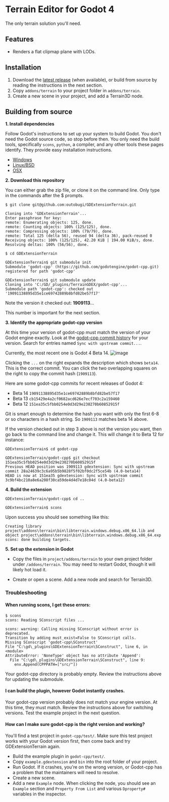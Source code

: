 # Terrain Editor for Godot 4

The only terrain solution you'll need.

## Features
- Renders a flat clipmap plane with LODs.

## Installation

1. Download the [latest release](https://github.com/outobugi/GDExtensionTerrain/releases) (when available), or build from source by reading the instructions in the next section.
2. Copy `addons/terrain` to your project folder in `addons/terrain`.
3. Create a new scene in your project, and add a Terrain3D node.

## Building from source

**1. Install dependencies**

Follow Godot's instructions to set up your system to build Godot. You don't need the Godot source code, so stop before then. You only need the build tools, specifically `scons`, `python`, a compiler, and any other tools these pages identify. They provide easy installation instructions.

* [Windows](https://docs.godotengine.org/en/latest/contributing/development/compiling/compiling_for_windows.html)
* [Linux/BSD](https://docs.godotengine.org/en/latest/contributing/development/compiling/compiling_for_linuxbsd.html)
* [OSX](https://docs.godotengine.org/en/latest/contributing/development/compiling/compiling_for_macos.html)


**2. Download this repository**

You can either grab the zip file, or clone it on the command line. Only type in the commands after the $ prompts.

```
$ git clone git@github.com:outobugi/GDExtensionTerrain.git

Cloning into 'GDExtensionTerrain'...
Enter passphrase for key:
remote: Enumerating objects: 125, done.
remote: Counting objects: 100% (125/125), done.
remote: Compressing objects: 100% (79/79), done.
remote: Total 125 (delta 56), reused 94 (delta 36), pack-reused 0
Receiving objects: 100% (125/125), 42.20 KiB | 194.00 KiB/s, done.
Resolving deltas: 100% (56/56), done.

$ cd GDExtensionTerrain

GDExtensionTerrain$ git submodule init
Submodule 'godot-cpp' (https://github.com/godotengine/godot-cpp.git) registered for path 'godot-cpp'

GDExtensionTerrain$ git submodule update
Cloning into 'C:/GD/_plugins/TerrainGDEX/godot-cpp'...
Submodule path 'godot-cpp': checked out '19091138895d35e1ce69742889b8bfd82be57f17'

```
Note the version it checked out: **1909113**...

This number is important for the next section.

**3. Identify the appropriate godot-cpp version**

At this time your version of godot-cpp must match the version of your Godot engine exactly. Look at the [godot-cpp commit history](https://github.com/godotengine/godot-cpp/commits/master
) for your version. Search for entries named `Sync with upstream commit...`.


Currently, the most recent one is Godot 4 Beta 14.
![image](https://user-images.githubusercontent.com/632766/214382959-c6143e07-eb11-43ff-b654-75ed99fd033f.png)

Clicking the `...` on the right expands the description which shows `beta14`. This is the correct commit. You can click the two overlapping squares on the right to copy the commit hash (`1909113`).

Here are some godot-cpp commits for recent releases of Godot 4:
* Beta 14 `19091138895d35e1ce69742889b8bfd82be57f17`
* Beta 13 `cb15429e4a2cf0682acd626e7ecf703c2a159460`
* Beta 12 `151ea35c5fbb0254e0d3d29e230270b60852915f`

Git is smart enough to determine the hash you want with only the first 6-8 or so characters in a hash string. So `1909113` matches beta 14 above.

If the version checked out in step 3 above is not the version you want, then go back to the command line and change it. This will change it to Beta 12 for instance:

```
GDExtensionTerrain$ cd godot-cpp

GDExtensionTerrain/godot-cpp$ git checkout 151ea35c5fbb0254e0d3d29e230270b60852915f
Previous HEAD position was 1909113 gdextension: Sync with upstream commit 28a24639c3c6a95b5b9828f5f02bf0dc2f5ce54b (4.0-beta14)
HEAD is now at 151ea35 gdextension: Sync with upstream commit 3c9bf4bc210a8e6a208f30ca59de4d4d7e18c04d (4.0-beta12)

```

**4. Build the extension**

```
GDExtensionTerrain/godot-cpp$ cd ..

GDExtensionTerrain$ scons
```

Upon success you should see something like this:

```
Creating library project\addons\terrain\bin\libterrain.windows.debug.x86_64.lib and object project\addons\terrain\bin\libterrain.windows.debug.x86_64.exp
scons: done building targets.

```


**5. Set up the extension in Godot**

* Copy the files in `project/addons/terrain` to your own project folder under `/addons/terrain`. You may need to restart Godot, though it will likely hot load it.

* Create or open a scene. Add a new node and search for Terrain3D.



### Troubleshooting

#### When running scons, I get these errors:

```
$ scons
scons: Reading SConscript files ...

scons: warning: Calling missing SConscript without error is deprecated.
Transition by adding must_exist=False to SConscript calls.
Missing SConscript 'godot-cpp\SConstruct'
File "C:\gd\_plugins\GDExtensionTerrain\SConstruct", line 6, in <module>
AttributeError: 'NoneType' object has no attribute 'Append':
  File "C:\gd\_plugins\GDExtensionTerrain\SConstruct", line 9:
    env.Append(CPPPATH=["src/"])

```

Your godot-cpp directory is probably empty. Review the instructions above for updating the submodule.

#### I can build the plugin, however Godot instantly crashes. 
Your godot-cpp version probably does not match your engine version. At this time, they must match. Review the instructions above for switching versions. Test the example project in the next question.

#### How can I make sure godot-cpp is the right version and working?
You'll find a test project in `godot-cpp/test/`. Make sure this test project works with your Godot version first, then come back and try GDExtensionTerrain again.
  * Build the example plugin in `godot-cpp/test/`.
  * Copy `example.gdextension` and `bin` into the root folder of your project.
  * Run Godot. If it crashes, you're on the wrong version, or Godot-cpp has a problem that the maintainers will need to resolve.
  * Create a new scene.
  * Add a new `Example` node. When clicking the node, you should see an `Example` section and `Property From List` and various `Dproperty#` variables in the inspector.

